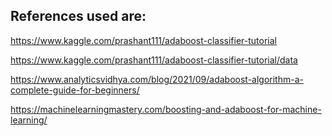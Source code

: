 ## References used are:

https://www.kaggle.com/prashant111/adaboost-classifier-tutorial

https://www.kaggle.com/prashant111/adaboost-classifier-tutorial/data

https://www.analyticsvidhya.com/blog/2021/09/adaboost-algorithm-a-complete-guide-for-beginners/

https://machinelearningmastery.com/boosting-and-adaboost-for-machine-learning/
